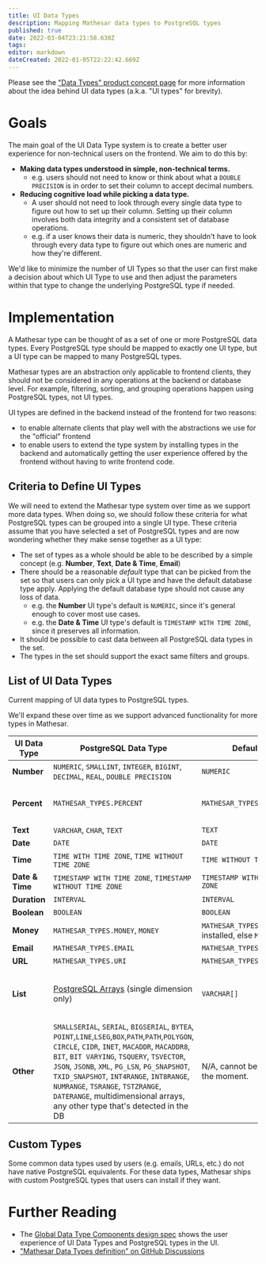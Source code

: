 ```yaml
---
title: UI Data Types
description: Mapping Mathesar data types to PostgreSQL types
published: true
date: 2022-03-04T23:21:58.630Z
tags: 
editor: markdown
dateCreated: 2022-01-05T22:22:42.669Z
---
```


Please see the ["Data Types" product concept page](/product/concepts/data-types) for more information about the idea behind UI data types (a.k.a. "UI types" for brevity).

# Goals
The main goal of the UI Data Type system is to create a better user experience for non-technical users on the frontend. We aim to do this by:
- **Making data types understood in simple, non-technical terms.**
  - e.g. users should not need to know or think about what a `DOUBLE PRECISION` is in order to set their column to accept decimal numbers.
- **Reducing cognitive load while picking a data type.**
  - A user should not need to look through every single data type to figure out how to set up their column. Setting up their column involves both data integrity and a consistent set of database operations.
  - e.g. if a user knows their data is numeric, they shouldn't have to look through every data type to figure out which ones are numeric and how they're different.

We'd like to minimize the number of UI Types so that the user can first make a decision about which UI Type to use and then adjust the parameters within that type to change the underlying PostgreSQL type if needed.

# Implementation
A Mathesar type can be thought of as a set of one or more PostgreSQL data types. Every PostgreSQL type should be mapped to exactly one UI type, but a UI type can be mapped to many PostgreSQL types.

Mathesar types are an abstraction only applicable to frontend clients, they should not be considered in any operations at the backend or database level. For example, filtering, sorting, and grouping operations happen using PostgreSQL types, not UI types.

UI types are defined in the backend instead of the frontend for two reasons:
- to enable alternate clients that play well with the abstractions we use for the "official" frontend
- to enable users to extend the type system by installing types in the backend and automatically getting the user experience offered by the frontend without having to write frontend code.

## Criteria to Define UI Types
We will need to extend the Mathesar type system over time as we support more data types. When doing so, we should follow these criteria for what PostgreSQL types can be grouped into a single UI type. These criteria assume that you have selected a set of PostgreSQL types and are now wondering whether they make sense together as a UI type:

- The set of types as a whole should be able to be described by a simple concept (e.g. **Number**, **Text**, **Date & Time**, **Email**)
- There should be a reasonable *default* type that can be picked from the set so that users can only pick a UI type and have the default database type apply. Applying the default database type should not cause any loss of data.
  - e.g. the **Number** UI type's default is `NUMERIC`, since it's general enough to cover most use cases.
  - e.g. the **Date & Time** UI type's default is `TIMESTAMP WITH TIME ZONE`, since it preserves all information.
- It should be possible to cast data between all PostgreSQL data types in the set.
- The types in the set should support the exact same filters and groups.

## List of UI Data Types
Current mapping of UI data types to PostgreSQL types.

We'll expand these over time as we support advanced functionality for more types in Mathesar.

| UI Data Type | PostgreSQL Data Type | Default | Notes |
|-|-|-|-|
| **Number** | `NUMERIC`, `SMALLINT`, `INTEGER`, `BIGINT`, `DECIMAL`, `REAL`, `DOUBLE PRECISION` | `NUMERIC` |  |
| **Percent** | `MATHESAR_TYPES.PERCENT` | `MATHESAR_TYPES.PERCENT` | Custom type implemented as domain around `DOUBLE PRECISION` |
| **Text** | `VARCHAR`, `CHAR`, `TEXT` | `TEXT` | |
| **Date** | `DATE` | `DATE` | |
| **Time** | `TIME WITH TIME ZONE`, `TIME WITHOUT TIME ZONE` | `TIME WITHOUT TIME ZONE` | |
| **Date & Time** | `TIMESTAMP WITH TIME ZONE`, `TIMESTAMP WITHOUT TIME ZONE` | `TIMESTAMP WITH TIME ZONE` | |
| **Duration** | `INTERVAL` | `INTERVAL` | |
| **Boolean** | `BOOLEAN` | `BOOLEAN` | |
| **Money** | `MATHESAR_TYPES.MONEY`, `MONEY` | `MATHESAR_TYPES.MONEY` if installed, else `MONEY` | `MATHESAR_TYPES.MONEY` is a custom type |
| **Email** | `MATHESAR_TYPES.EMAIL` | `MATHESAR_TYPES.EMAIL` |  |
| **URL** | `MATHESAR_TYPES.URI` | `MATHESAR_TYPES.URI` | Custom type |
| **List** | [PostgreSQL Arrays](https://www.postgresql.org/docs/13/arrays.html) (single dimension only) | `VARCHAR[]` | We should support all database and display options for whatever data type that the array is set to. |
| **Other** | `SMALLSERIAL`, `SERIAL`, `BIGSERIAL`, `BYTEA`, `POINT`,`LINE`,`LSEG`,`BOX`,`PATH`,`PATH`,`POLYGON`, `CIRCLE`, `CIDR`, `INET`, `MACADDR`, `MACADDR8`, `BIT`, `BIT VARYING`, `TSQUERY`, `TSVECTOR`, `JSON`, `JSONB`, `XML`, `PG_LSN`, `PG_SNAPSHOT`, `TXID_SNAPSHOT`, `INT4RANGE`, `INT8RANGE`, `NUMRANGE`, `TSRANGE`, `TSTZRANGE`, `DATERANGE`, multidimensional arrays, any other type that's detected in the DB | N/A, cannot be set at the moment. | These types are native PostgreSQL data types that we don't support any advanced functionality for yet. |

## Custom Types
Some common data types used by users (e.g. emails, URLs, etc.) do not have native PostgreSQL equivalents. For these data types, Mathesar ships with custom PostgreSQL types that users can install if they want.

# Further Reading
- The [Global Data Type Components design spec](/design/specs/global-data-type-components) shows the user experience of UI Data Types and PostgreSQL types in the UI.
- ["Mathesar Data Types definition" on GitHub Discussions](https://github.com/centerofci/mathesar/discussions/959)
